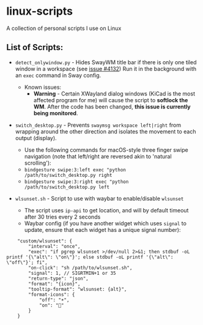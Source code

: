 # linux-scripts
A collection of personal scripts I use on Linux

## List of Scripts:
- `detect_onlywindow.py` - Hides SwayWM title bar if there is only one tiled window in a workspace (see [issue #4132](https://github.com/swaywm/sway/issues/4132)) Run it in the background with an `exec` command in Sway config.
    - Known issues:
        - **Warning** - Certain XWayland dialog windows (KiCad is the most affected program for me) will cause the script to **softlock the WM**. After the code has been changed, **this issue is currently being monitored**.

- `switch_desktop.py` - Prevents `swaymsg workspace left|right` from wrapping around the other direction and isolates the movement to each output (display).
    - Use the following commands for macOS-style three finger swipe navigation (note that left/right are reversed akin to 'natural scrolling'):
    - `bindgesture swipe:3:left exec "python /path/to/switch_desktop.py right`
    - `bindgesture swipe:3:right exec "python /path/to/switch_desktop.py left`

- `wlsunset.sh` - Script to use with waybar to enable/disable `wlsunset`
    - The script uses `ip-api` to get location, and will by default timeout after 30 tries every 2 seconds
    - Waybar config (if you have another widget which uses `signal` to update, ensure that each widget has a unique signal number):
```
    "custom/wlsunset": {
        "interval": "once",
        "exec": "if pgrep wlsunset >/dev/null 2>&1; then stdbuf -oL printf '{\"alt\": \"on\"}'; else stdbuf -oL printf '{\"alt\": \"off\"}'; fi",
        "on-click": "sh /path/to/wlsunset.sh",
        "signal": 1, // SIGRTMIN+1 or 35
        "return-type": "json",
        "format": "{icon}",
        "tooltip-format": "wlsunset: {alt}",
        "format-icons": {
            "off": "☀️",
            "on": "🌙"
        }
    }
```
